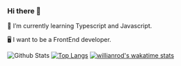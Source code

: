 ### Hi there 👋

🌱 I’m currently learning Typescript and Javascript.

🖥 I want to be a FrontEnd developer.

![Github Stats](https://github-readme-stats.vercel.app/api?username=S-rim&show_icons=true)
[![Top Langs](https://github-readme-stats.vercel.app/api/top-langs/?username=S-rim&layout=compact&hide=Java)](https://github.com/anuraghazra/github-readme-stats)
[![willianrod's wakatime stats](https://github-readme-stats.vercel.app/api/wakatime?username=seorim)](https://github.com/anuraghazra/github-readme-stats&v=2)
